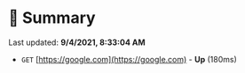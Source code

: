 # 📖 Summary
Last updated: **9/4/2021, 8:33:04 AM**

- `GET` [https://google.com](https://google.com) - **Up** (180ms)
